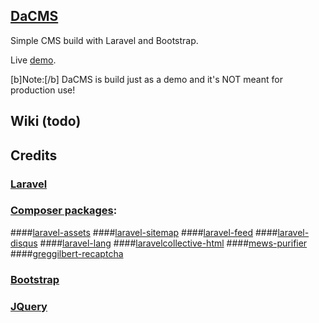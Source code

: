 ## [DaCMS](https://github.com/RoumenDamianoff/DaCMS)

Simple CMS build with Laravel and Bootstrap.

Live [demo](https://dacms.co).

[b]Note:[/b] DaCMS is build just as a demo and it's NOT meant for production use!

## Wiki (todo)

## Credits

### [Laravel](https://laravel.com)

### [Composer packages](https://getcomposer.com):

####[laravel-assets](https://github.com/RoumenDamianoff/laravel-sitemap)
####[laravel-sitemap](https://github.com/RoumenDamianoff/laravel-sitemap)
####[laravel-feed](https://github.com/RoumenDamianoff/laravel-sitemap)
####[laravel-disqus](https://github.com/RoumenDamianoff/laravel-sitemap)
####[laravel-lang](https://github.com/caouecs/Laravel-lang)
####[laravelcollective-html](https://github.com/LaravelCollective/html)
####[mews-purifier](https://github.com/mewebstudio/Purifier)
####[greggilbert-recaptcha](https://github.com/greggilbert/recaptcha)

### [Bootstrap](https://getbootstrap.com)

### [JQuery](https://jquery.com)